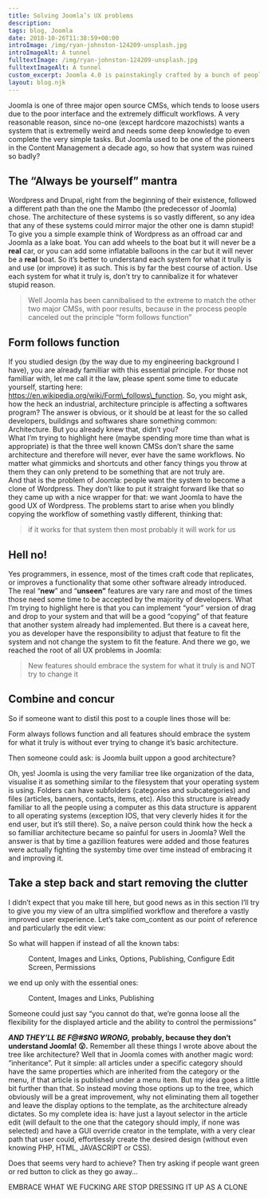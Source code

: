 ```yaml
---
title: Solving Joomla’s UX problems
description:
tags: blog, Joomla
date: 2018-10-26T11:38:59+00:00
introImage: /img/ryan-johnston-124209-unsplash.jpg
introImageAlt: A tunnel
fulltextImage: /img/ryan-johnston-124209-unsplash.jpg
fulltextImageAlt: A tunnel
custom_excerpt: Joomla 4.0 is painstakingly crafted by a bunch of people. One of the main areas of improvement was to simplify the convoluted User Experience. So how things are evolving? What’s the plan there?
layout: blog.njk
---
```

Joomla is one of three major open source CMSs, which tends to loose users due to the poor interface and the extremely difficult workflows. A very reasonable reason, since no-one (except hardcore mazochists) wants a system that is extremelly weird and needs some deep knowledge to even complete the very simple tasks. But Joomla used to be one of the pioneers in the Content Management a decade ago, so how that system was ruined so badly?

The “Always be yourself” mantra
-------------------------------

Wordpress and Drupal, right from the beginning of their existence, followed a different path than the one the Mambo (the predecessor of Joomla) chose. The architecture of these systems is so vastly different, so any idea that any of these systems could mirror major the other one is damn stupid! To give you a simple example think of Wordpress as an offroad car and Joomla as a lake boat. You can add wheels to the boat but it will never be a **real** car, or you can add some inflatable balloons in the car but it will never be a **real** boat. So it’s better to understand each system for what it trully is and use (or improve) it as such. This is by far the best course of action. Use each system for what it truly is, don’t try to cannibalize it for whatever stupid reason.

> Well Joomla has been cannibalised to the extreme to match the other two major CMSs, with poor results, because in the process people canceled out the principle “form follows function”

Form follows function
---------------------

If you studied design (by the way due to my engineering background I have), you are already familliar with this essential principle. For those not familliar with, let me call it the law, please spent some time to educate yourself, starting here: https://en.wikipedia.org/wiki/Form\_follows\_function. So, you might ask, how the heck an industrial, architecture principle is affecting a softwares program? The answer is obvious, or it should be at least for the so called developers, buildings and softwares share something common: Architecture. But you already knew that, didn’t you?  
What I’m trying to highlight here (maybe spending more time than what is appropriate) is that the three well known CMSs don’t share the same architecture and therefore will never, ever have the same workflows. No matter what gimmicks and shortcuts and other fancy things you throw at them they can only pretend to be something that are not truly are.  
And that is the problem of Joomla: people want the system to become a clone of Wordpress. They don’t like to put it straight forward like that so they came up with a nice wrapper for that: we want Joomla to have the good UX of Wordpress. The problems start to arise when you blindly copying the workflow of something vastly different, thinking that:

> if it works for that system then most probably it will work for us

Hell no!
--------

Yes programmers, in essence, most of the times craft code that replicates, or improves a functionality that some other software already introduced. The real “**new**” and “**unseen”** features are vary rare and most of the times those need some time to be accepted by the majority of developers. What I’m trying to highlight here is that you can implement “your” version of drag and drop to your system and that will be a good “copying” of that feature that another system already had implemented. But there is a caveat here, you as developer have the responsibility to adjust that feature to fit the system and not change the system to fit the feature. And there we go, we reached the root of all UX problems in Joomla:

> New features should embrace the system for what it truly is and NOT try to change it

Combine and concur
------------------

So if someone want to distil this post to a couple lines those will be:

Form always follows function and all features should embrace the system for what it truly is without ever trying to change it’s basic architecture.

Then someone could ask: is Joomla built uppon a good architecture?

Oh, yes! Joomla is using the very familiar tree like organization of the data, visualise it as something similar to the filesystem that your operating system is using. Folders can have subfolders (categories and subcategories) and files (articles, banners, contacts, items, etc). Also this structure is already familiar to all the people using a computer as this data structure is apparent to all operating systems (exception IOS, that very cleverly hides it for the end user, but it’s still there). So, a naïve person could think how the heck a so familliar architecture became so painful for users in Joomla? Well the answer is that by time a gazillion features were added and those features were actually fighting the systemby time over time instead of embracing it and improving it.

Take a step back and start removing the clutter
-----------------------------------------------

I didn’t expect that you make till here, but good news as in this section I’ll try to give you my view of an ultra simplified workflow and therefore a vastly improved user experience. Let’s take com\_content as our point of reference and particularly the edit view:

So what will happen if instead of all the known tabs:

<figure class="graf graf--figure graf-after--p" id="daef"><div class="aspectRatioPlaceholder is-locked"><div class="aspectRatioPlaceholder-fill">Content, Images and Links, Options, Publishing, Configure Edit Screen, Permissions </div></div></figure>we end up only with the essential ones:

<figure class="graf graf--figure graf-after--p" id="229f"><div class="aspectRatioPlaceholder is-locked"><div class="aspectRatioPlaceholder-fill"> Content, Images and Links, Publishing</div></div></figure>Someone could just say “you cannot do that, we’re gonna loose all the flexibility for the displayed article and the ability to control the permissions”

***AND THEY’LL BE F@#$NG WRONG,* probably, because they don’t understand Joomla! 😮.** Remember all these things I wrote above about the tree like architecture? Well that in Joomla comes with another magic word: “inheritance”. Put it simple: all articles under a specific category should have the same properties which are inherited from the category or the menu, if that article is published under a menu item. But my idea goes a little bit further than that. So instead moving those options up to the tree, which obviously will be a great improvement, why not eliminating them all together and leave the display options to the template, as the architecture already dictates. So my complete idea is: have just a layout selector in the article edit (will default to the one that the category should imply, if none was selected) and have a GUI override creator in the template, with a very clear path that user could, effortlessly create the desired design (without even knowing PHP, HTML, JAVASCRIPT or CSS).

Does that seems very hard to achieve? Then try asking if people want green or red button to click as they go away…

EMBRACE WHAT WE FUCKING ARE STOP DRESSING IT UP AS A CLONE
